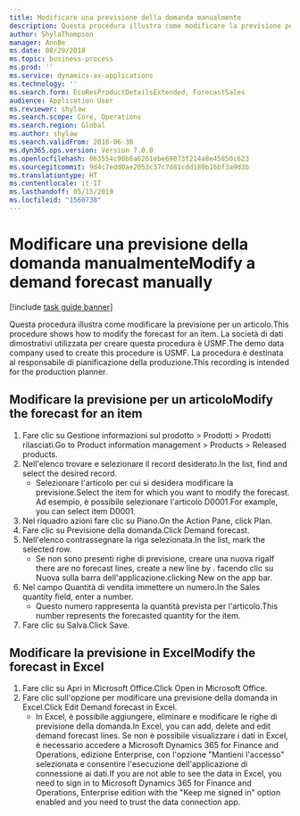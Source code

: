 ```yaml
---
title: Modificare una previsione della domanda manualmente
description: Questa procedura illustra come modificare la previsione per un articolo.
author: ShylaThompson
manager: AnnBe
ms.date: 08/29/2018
ms.topic: business-process
ms.prod: ''
ms.service: dynamics-ax-applications
ms.technology: ''
ms.search.form: EcoResProductDetailsExtended, ForecastSales
audience: Application User
ms.reviewer: shylaw
ms.search.scope: Core, Operations
ms.search.region: Global
ms.author: shylaw
ms.search.validFrom: 2016-06-30
ms.dyn365.ops.version: Version 7.0.0
ms.openlocfilehash: 063554c98b8a6261ebe69073f214a8e45850c623
ms.sourcegitcommit: 9d4c7edd0ae2053c37c7d81cdd180b16bf3a9d3b
ms.translationtype: HT
ms.contentlocale: it-IT
ms.lasthandoff: 05/15/2019
ms.locfileid: "1560738"
---
```

# <a name="modify-a-demand-forecast-manually"></a><span data-ttu-id="5bf22-103">Modificare una previsione della domanda manualmente</span><span class="sxs-lookup"><span data-stu-id="5bf22-103">Modify a demand forecast manually</span></span>

[!include [task guide banner](../../includes/task-guide-banner.md)]

<span data-ttu-id="5bf22-104">Questa procedura illustra come modificare la previsione per un articolo.</span><span class="sxs-lookup"><span data-stu-id="5bf22-104">This procedure shows how to modify the forecast for an item.</span></span> <span data-ttu-id="5bf22-105">La società di dati dimostrativi utilizzata per creare questa procedura è USMF.</span><span class="sxs-lookup"><span data-stu-id="5bf22-105">The demo data company used to create this procedure is USMF.</span></span> <span data-ttu-id="5bf22-106">La procedura è destinata al responsabile di pianificazione della produzione.</span><span class="sxs-lookup"><span data-stu-id="5bf22-106">This recording is intended for the production planner.</span></span> 


## <a name="modify-the-forecast-for-an-item"></a><span data-ttu-id="5bf22-107">Modificare la previsione per un articolo</span><span class="sxs-lookup"><span data-stu-id="5bf22-107">Modify the forecast for an item</span></span>
1. <span data-ttu-id="5bf22-108">Fare clic su Gestione informazioni sul prodotto > Prodotti > Prodotti rilasciati.</span><span class="sxs-lookup"><span data-stu-id="5bf22-108">Go to Product information management > Products > Released products.</span></span>
2. <span data-ttu-id="5bf22-109">Nell'elenco trovare e selezionare il record desiderato.</span><span class="sxs-lookup"><span data-stu-id="5bf22-109">In the list, find and select the desired record.</span></span>
    * <span data-ttu-id="5bf22-110">Selezionare l'articolo per cui si desidera modificare la previsione.</span><span class="sxs-lookup"><span data-stu-id="5bf22-110">Select the item for which you want to modify the forecast.</span></span> <span data-ttu-id="5bf22-111">Ad esempio, è possibile selezionare l'articolo D0001.</span><span class="sxs-lookup"><span data-stu-id="5bf22-111">For example, you can select item D0001.</span></span>  
3. <span data-ttu-id="5bf22-112">Nel riquadro azioni fare clic su Piano.</span><span class="sxs-lookup"><span data-stu-id="5bf22-112">On the Action Pane, click Plan.</span></span>
4. <span data-ttu-id="5bf22-113">Fare clic su Previsione della domanda.</span><span class="sxs-lookup"><span data-stu-id="5bf22-113">Click Demand forecast.</span></span>
5. <span data-ttu-id="5bf22-114">Nell'elenco contrassegnare la riga selezionata.</span><span class="sxs-lookup"><span data-stu-id="5bf22-114">In the list, mark the selected row.</span></span>
    * <span data-ttu-id="5bf22-115">Se non sono presenti righe di previsione, creare una nuova riga</span><span class="sxs-lookup"><span data-stu-id="5bf22-115">If there are no forecast lines, create a new line by  .</span></span> <span data-ttu-id="5bf22-116">facendo clic su Nuova sulla barra dell'applicazione.</span><span class="sxs-lookup"><span data-stu-id="5bf22-116">clicking New on the app bar.</span></span>  
6. <span data-ttu-id="5bf22-117">Nel campo Quantità di vendita immettere un numero.</span><span class="sxs-lookup"><span data-stu-id="5bf22-117">In the Sales quantity field, enter a number.</span></span>
    * <span data-ttu-id="5bf22-118">Questo numero rappresenta la quantità prevista per l'articolo.</span><span class="sxs-lookup"><span data-stu-id="5bf22-118">This number represents the forecasted quantity for the item.</span></span>  
7. <span data-ttu-id="5bf22-119">Fare clic su Salva.</span><span class="sxs-lookup"><span data-stu-id="5bf22-119">Click Save.</span></span>

## <a name="modify-the-forecast-in-excel"></a><span data-ttu-id="5bf22-120">Modificare la previsione in Excel</span><span class="sxs-lookup"><span data-stu-id="5bf22-120">Modify the forecast in Excel</span></span>
1. <span data-ttu-id="5bf22-121">Fare clic su Apri in Microsoft Office.</span><span class="sxs-lookup"><span data-stu-id="5bf22-121">Click Open in Microsoft Office.</span></span>
2. <span data-ttu-id="5bf22-122">Fare clic sull'opzione per modificare una previsione della domanda in Excel.</span><span class="sxs-lookup"><span data-stu-id="5bf22-122">Click Edit Demand forecast in Excel.</span></span>
    * <span data-ttu-id="5bf22-123">In Excel, è possibile aggiungere, eliminare e modificare le righe di previsione della domanda.</span><span class="sxs-lookup"><span data-stu-id="5bf22-123">In Excel, you can add, delete and edit demand forecast lines.</span></span> <span data-ttu-id="5bf22-124">Se non è possibile visualizzare i dati in Excel, è necessario accedere a Microsoft Dynamics 365 for Finance and Operations, edizione Enterprise, con l'opzione "Mantieni l'accesso" selezionata e consentire l'esecuzione dell'applicazione di connessione ai dati.</span><span class="sxs-lookup"><span data-stu-id="5bf22-124">If you are not able to see the data in Excel, you need to sign in to Microsoft Dynamics 365 for Finance and Operations, Enterprise edition with the "Keep me signed in" option enabled and you need to trust the data connection app.</span></span>  

